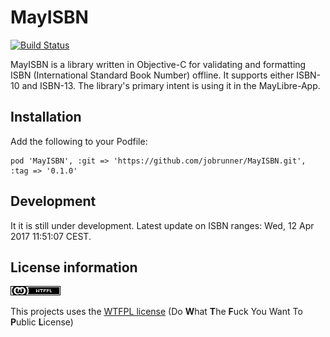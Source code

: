 # MayISBN

[![Build Status](https://travis-ci.org/jobrunner/MayISBN.svg?branch=master)](https://travis-ci.org/jobrunner/MayISBN)


MayISBN is a library written in Objective-C for validating and formatting ISBN (International Standard Book Number) offline. 
It supports either ISBN-10 and ISBN-13. The library's primary intent is using it in the MayLibre-App.

## Installation
Add the following to your Podfile: 
```
pod 'MayISBN', :git => 'https://github.com/jobrunner/MayISBN.git', :tag => '0.1.0'
```
## Development
It it is still under development. Latest update on ISBN ranges:  Wed, 12 Apr 2017 11:51:07 CEST.

## License information
![WTFPL](license.png)

This projects uses the [WTFPL license](http://www.wtfpl.net/)
(Do **W**hat **T**he **F**uck You Want To **P**ublic **L**icense)
